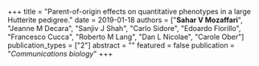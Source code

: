 +++
title = "Parent-of-origin effects on quantitative phenotypes in a large Hutterite pedigree."
date = 2019-01-18
authors = ["**Sahar V Mozaffari**", "Jeanne M Decara", "Sanjiv J Shah", "Carlo Sidore", "Edoardo Fiorillo", "Francesco Cucca", "Roberto M Lang", "Dan L Nicolae", "Carole Ober"]
publication_types = ["2"]
abstract = ""
featured = false
publication = "*Communications biology*"
+++

